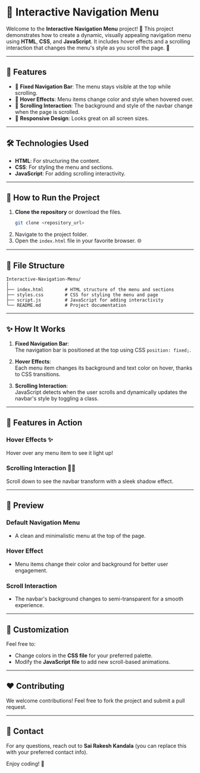 # 📜 Interactive Navigation Menu  

Welcome to the **Interactive Navigation Menu** project! 🎉 This project demonstrates how to create a dynamic, visually appealing navigation menu using **HTML**, **CSS**, and **JavaScript**. It includes hover effects and a scrolling interaction that changes the menu's style as you scroll the page. 🚀

---

## 🌟 Features
- 📌 **Fixed Navigation Bar**: The menu stays visible at the top while scrolling.  
- 🎨 **Hover Effects**: Menu items change color and style when hovered over.  
- 🌈 **Scrolling Interaction**: The background and style of the navbar change when the page is scrolled.  
- 📱 **Responsive Design**: Looks great on all screen sizes.  

---

## 🛠️ Technologies Used
- **HTML**: For structuring the content.  
- **CSS**: For styling the menu and sections.  
- **JavaScript**: For adding scrolling interactivity.  

---

## 🚀 How to Run the Project

1. **Clone the repository** or download the files.  
   ```bash
   git clone <repository_url>
   ```
2. Navigate to the project folder.  
3. Open the `index.html` file in your favorite browser. 🌐  

---

## 📂 File Structure
```
Interactive-Navigation-Menu/
│
├── index.html        # HTML structure of the menu and sections
├── styles.css        # CSS for styling the menu and page
├── script.js         # JavaScript for adding interactivity
└── README.md         # Project documentation
```

---

## ✨ How It Works

1. **Fixed Navigation Bar**:  
   The navigation bar is positioned at the top using CSS `position: fixed;`.

2. **Hover Effects**:  
   Each menu item changes its background and text color on hover, thanks to CSS transitions.  

3. **Scrolling Interaction**:  
   JavaScript detects when the user scrolls and dynamically updates the navbar's style by toggling a class.

---

## 🎯 Features in Action
### Hover Effects ✨
Hover over any menu item to see it light up!  

### Scrolling Interaction 🚶‍♂️  
Scroll down to see the navbar transform with a sleek shadow effect.  

---

## 📸 Preview

### Default Navigation Menu
- A clean and minimalistic menu at the top of the page.

### Hover Effect
- Menu items change their color and background for better user engagement.

### Scroll Interaction
- The navbar's background changes to semi-transparent for a smooth experience.

---

## 🌟 Customization
Feel free to:  
- Change colors in the **CSS file** for your preferred palette.  
- Modify the **JavaScript file** to add new scroll-based animations.  

---

## ❤️ Contributing
We welcome contributions! Feel free to fork the project and submit a pull request.  

---

## 📧 Contact
For any questions, reach out to **Sai Rakesh Kandala** (you can replace this with your preferred contact info).  

Enjoy coding! 🚀
